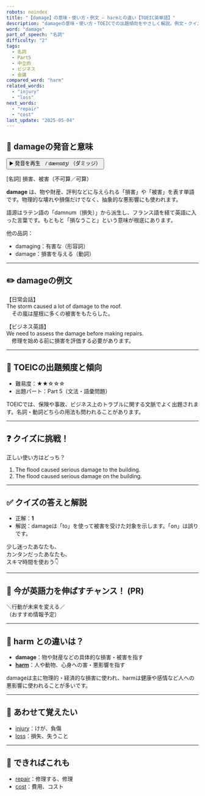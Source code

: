 ```yaml
---
robots: noindex
title: "【damage】の意味・使い方・例文 ― harmとの違い【TOEIC英単語】"
description: "damageの意味・使い方・TOEICでの出題傾向をやさしく解説。例文・クイズ付きでharmとの違いもわかりやすく学べます。"
word: "damage"
part_of_speech: "名詞"
difficulty: "2"
tags:
  - 名詞
  - Part5
  - 中立的
  - ビジネス
  - 会議
compared_word: "harm"
related_words:
  - "injury"
  - "loss"
next_words:
  - "repair"
  - "cost"
last_update: "2025-05-04"
---
```


## 🔰 damageの発音と意味

<button class="play-audio" onclick="playTTS('damage')">
  <span class="play-audio-main">
    ▶️ 発音を再生　/ˈdæmɪdʒ/
  </span>
  <span class="play-audio-sub">
    （ダミッジ）
  </span>
</button>

[名詞] 損害、被害（不可算／可算）

**damage** は、物や財産、評判などに与えられる「損害」や「被害」を表す単語です。物理的な壊れや損傷だけでなく、抽象的な悪影響にも使われます。

語源はラテン語の「damnum（損失）」から派生し、フランス語を経て英語に入った言葉です。もともと「損なうこと」という意味が根底にあります。

他の品詞：  
- damaging：有害な（形容詞）
- damage：損害を与える（動詞）

---

## ✏️ damageの例文

【日常会話】  
The storm caused a lot of damage to the roof.  
　その嵐は屋根に多くの被害をもたらした。

【ビジネス英語】  
We need to assess the damage before making repairs.  
　修理を始める前に損害を評価する必要があります。

---

## 🎯 TOEICの出題頻度と傾向

- 難易度：★★☆☆☆
- 出題パート：Part 5（文法・語彙問題）

TOEICでは、保険や事故、ビジネス上のトラブルに関する文脈でよく出題されます。名詞・動詞どちらの用法も問われることがあります。

---

## ❓ クイズに挑戦！

正しい使い方はどっち？

1. The flood caused serious damage to the building.  
2. The flood caused serious damage on the building.

---

## ✅ クイズの答えと解説

- 正解：**1**
- 解説：damageは「to」を使って被害を受けた対象を示します。「on」は誤りです。

少し迷ったあなたも、  
カンタンだったあなたも、  
スキマ時間を使おう👇️

---

## 🚀 今が英語力を伸ばすチャンス！ (PR)

<div class="info-center">
＼行動が未来を変える／<br>  
（おすすめ情報予定）
</div>

---

## 🤔  harm との違いは？

- **damage**：物や財産などの具体的な損害・被害を指す
- **[harm](/word/harm/)**：人や動物、心身への害・悪影響を指す

damageは主に物理的・経済的な損害に使われ、harmは健康や感情など人への悪影響に使われることが多いです。

---

## 🧩 あわせて覚えたい

- [injury](/word/injury/)：けが、負傷
- [loss](/word/loss/)：損失、失うこと

---

## 📖 できればこれも

- [repair](/word/repair/)：修理する、修理
- [cost](/word/cost/)：費用、コスト

<!-- cvid: aid17_bid14 -->
